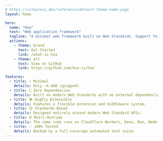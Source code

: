 ```yaml
---
# https://vitepress.dev/reference/default-theme-home-page
layout: home

hero:
  name: "Hoa"
  text: "Web application framework"
  tagline: "A minimal web framework built on Web Standards. Support for any JavaScript runtime."
  actions:
    - theme: brand
      text: Get Started
      link: /what-is-hoa
    - theme: alt
      text: View on GitHub
      link: https://github.com/hoa-js/hoa

features:
  - title: ⚡ Minimal
    details: Only ~4.4KB (gzipped).
  - title: 🚫 Zero Dependencies
    details: Built on modern Web Standards with no external dependencies.
  - title: 🛠️ Highly Extensible
    details: Features a flexible extension and middleware system.
  - title: 😊 Standards-Based
    details: Designed entirely around modern Web Standard APIs.
  - title: 🌐 Multi-Runtime
    details: The same code runs on Cloudflare Workers, Deno, Bun, Node.js, and more.
  - title: ✅ 100% Tested
    details: Backed by a full-coverage automated test suite.
---
```

